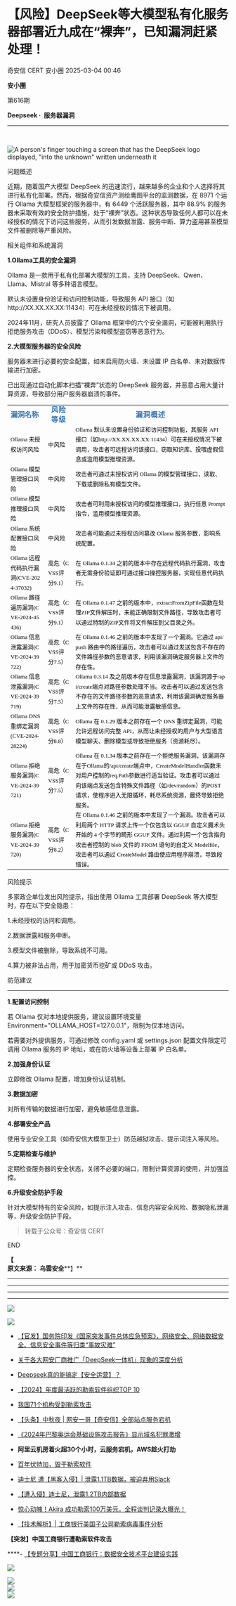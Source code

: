 #  【风险】DeepSeek等大模型私有化服务器部署近九成在“裸奔”，已知漏洞赶紧处理！   
奇安信 CERT  安小圈   2025-03-04 00:46  
  
**安小圈**  
  
  
第616期  
  
**Deepseek ·  服务器漏洞**  
  
****  
   
  
![A person's finger touching a screen that has the DeepSeek logo displayed, "into the unknown" written underneath it](https://mmbiz.qpic.cn/mmbiz_png/BWicoRISLtbPE6vQianVynVfmJiabllu9uDiaibcw0OP4zNVcUia0Z8ZdHic5iacFyY9YZdWUUxFKg2wON08kYN5iaDDYRw/640?wx_fmt=png "")  
  
  
问题概述  
  
  
近期，随着国产大模型 DeepSeek 的迅速流行，越来越多的企业和个人选择将其进行私有化部署。然而，根据奇安信资产测绘鹰图平台的监测数据，在 8971 个运行 Ollama 大模型框架的服务器中，有 6449 个活跃服务器，其中 88.9% 的服务器未采取有效的安全防护措施，处于“裸奔”状态。这种状态导致任何人都可以在未经授权的情况下访问这些服务，从而引发数据泄露、服务中断、算力盗用甚至模型文件被删除等严重风险。  
  
  
相关组件和系统漏洞  
  
  
**1.Ollama工具的安全漏洞**  
  
Ollama 是一款用于私有化部署大模型的工具，支持 DeepSeek、Qwen、Llama、Mistral 等多种语言模型。  
  
默认未设置身份验证和访问控制功能，导致服务 API 接口（如http://XX.XX.XX.XX:11434）可在未经授权的情况下被调用。  
  
2024年11月，研究人员披露了 Ollama 框架中的六个安全漏洞，可能被利用执行拒绝服务攻击（DDoS）、模型污染和模型盗窃等恶意行为。  
  
  
**2.大模型服务器的安全风险**  
  
服务器未进行必要的安全配置，如未启用防火墙、未设置 IP 白名单、未对数据传输进行加密。  
  
已出现通过自动化脚本扫描“裸奔”状态的 DeepSeek 服务器，并恶意占用大量计算资源，导致部分用户服务器崩溃的事件。  
  
<table><tbody style="-webkit-tap-highlight-color: transparent;outline: 0px;visibility: visible;"><tr style="-webkit-tap-highlight-color: transparent;outline: 0px;visibility: visible;"><td data-colwidth="86" width="86" valign="middle" align="center" style="padding: 0pt 5.4pt;border-width: 1pt;border-color: rgb(165, 200, 255);-webkit-tap-highlight-color: transparent;outline: 0px;word-break: break-all;hyphens: auto;visibility: visible;"><section style="-webkit-tap-highlight-color: transparent;outline: 0px;text-align: left;visibility: visible;line-height: normal;"><span style="letter-spacing: normal;font-size: 14px;"><strong mpa-font-style="m7sfymck1zm7" style="-webkit-tap-highlight-color: transparent;outline: 0px;font-size: 16px;visibility: visible;"><span style="letter-spacing: normal;-webkit-tap-highlight-color: transparent;outline: 0px;font-family: 等线;visibility: visible;"><strong style="-webkit-tap-highlight-color: transparent;outline: 0px;font-family: &#34;PingFang SC&#34;, system-ui, -apple-system, BlinkMacSystemFont, &#34;Helvetica Neue&#34;, &#34;Hiragino Sans GB&#34;, &#34;Microsoft YaHei UI&#34;, &#34;Microsoft YaHei&#34;, Arial, sans-serif;letter-spacing: 1px;visibility: visible;"><span style="letter-spacing: normal;-webkit-tap-highlight-color: transparent;outline: 0px;line-height: 22.5px;font-family: 宋体;color: rgb(46, 116, 181);visibility: visible;">漏洞名称</span></strong></span></strong><strong mpa-font-style="m7sfymck1pg0" style="-webkit-tap-highlight-color: transparent;outline: 0px;font-size: 16px;visibility: visible;"><span style="letter-spacing: normal;-webkit-tap-highlight-color: transparent;outline: 0px;font-family: 等线;visibility: visible;"><o:p style="-webkit-tap-highlight-color: transparent;outline: 0px;visibility: visible;"></o:p></span></strong></span></section></td><td data-colwidth="56" width="56" valign="middle" align="center" style="padding: 0pt 5.4pt;border-width: 1pt;border-color: rgb(165, 200, 255);-webkit-tap-highlight-color: transparent;outline: 0px;word-break: break-all;hyphens: auto;visibility: visible;"><section style="-webkit-tap-highlight-color: transparent;outline: 0px;visibility: visible;line-height: normal;"><span style="font-size: 14px;"><strong mpa-font-style="m7sfymck23ew" style="-webkit-tap-highlight-color: transparent;outline: 0px;text-align: left;font-size: 16px;visibility: visible;"><span style="-webkit-tap-highlight-color: transparent;outline: 0px;font-family: 等线;letter-spacing: 0.4pt;visibility: visible;"><strong style="-webkit-tap-highlight-color: transparent;outline: 0px;font-family: &#34;PingFang SC&#34;, system-ui, -apple-system, BlinkMacSystemFont, &#34;Helvetica Neue&#34;, &#34;Hiragino Sans GB&#34;, &#34;Microsoft YaHei UI&#34;, &#34;Microsoft YaHei&#34;, Arial, sans-serif;letter-spacing: 1px;visibility: visible;"><span style="-webkit-tap-highlight-color: transparent;outline: 0px;line-height: 22.5px;font-family: 宋体;color: rgb(46, 116, 181);visibility: visible;">风险等级</span></strong></span></strong></span><strong mpa-font-style="m7sfymckelb" style="-webkit-tap-highlight-color: transparent;outline: 0px;font-size: 16px;visibility: visible;"><span style="-webkit-tap-highlight-color: transparent;outline: 0px;font-family: 等线;letter-spacing: 0.4pt;visibility: visible;"><o:p style="-webkit-tap-highlight-color: transparent;outline: 0px;visibility: visible;"></o:p></span></strong></section></td><td data-colwidth="435" width="435" valign="middle" align="center" style="padding: 0pt 5.4pt;border-width: 1pt;border-color: rgb(165, 200, 255);-webkit-tap-highlight-color: transparent;outline: 0px;word-break: break-all;hyphens: auto;visibility: visible;"><section style="-webkit-tap-highlight-color: transparent;outline: 0px;visibility: visible;line-height: normal;"><span style="font-size: 14px;"><strong mpa-font-style="m7sfymck108m" style="-webkit-tap-highlight-color: transparent;outline: 0px;text-align: left;font-size: 16px;visibility: visible;"><span style="-webkit-tap-highlight-color: transparent;outline: 0px;font-family: 等线;letter-spacing: 0.4pt;visibility: visible;"><strong style="-webkit-tap-highlight-color: transparent;outline: 0px;font-family: &#34;PingFang SC&#34;, system-ui, -apple-system, BlinkMacSystemFont, &#34;Helvetica Neue&#34;, &#34;Hiragino Sans GB&#34;, &#34;Microsoft YaHei UI&#34;, &#34;Microsoft YaHei&#34;, Arial, sans-serif;letter-spacing: 1px;visibility: visible;"><span style="-webkit-tap-highlight-color: transparent;outline: 0px;line-height: 22.5px;font-family: 宋体;color: rgb(46, 116, 181);visibility: visible;">漏洞概述</span></strong></span></strong></span><strong mpa-font-style="m7sfymck192b" style="-webkit-tap-highlight-color: transparent;outline: 0px;font-size: 16px;visibility: visible;"><span style="-webkit-tap-highlight-color: transparent;outline: 0px;font-family: 等线;letter-spacing: 0.4pt;visibility: visible;"><o:p style="-webkit-tap-highlight-color: transparent;outline: 0px;visibility: visible;"></o:p></span></strong></section></td></tr><tr style="-webkit-tap-highlight-color: transparent;outline: 0px;visibility: visible;"><td data-colwidth="86" width="86" valign="center" style="padding: 0pt 5.4pt;border-top: none rgb(165, 200, 255);border-right-width: 1pt;border-right-color: rgb(165, 200, 255);border-bottom-width: 1pt;border-bottom-color: rgb(165, 200, 255);border-left-width: 1pt;border-left-color: rgb(165, 200, 255);-webkit-tap-highlight-color: transparent;outline: 0px;word-break: break-all;hyphens: auto;visibility: visible;"><p style="-webkit-tap-highlight-color: transparent;outline: 0px;visibility: visible;line-height: normal;margin-bottom: 0px;margin-top: 0px;"><span style="font-size: 13px;letter-spacing: normal;"><span mpa-font-style="m7sfymck1g0e" style="font-size: 13px;color: rgb(0, 0, 0);line-height: 22.5px;font-family: 宋体;-webkit-tap-highlight-color: transparent;outline: 0px;visibility: visible;">Ollama 未授权访问风险</span><span mpa-font-style="m7sfymckk6x" style="font-size: 13px;-webkit-tap-highlight-color: transparent;outline: 0px;font-family: 等线;visibility: visible;"><o:p style="-webkit-tap-highlight-color: transparent;outline: 0px;visibility: visible;"></o:p></span></span></p></td><td data-colwidth="56" width="56" valign="center" style="padding: 0pt 5.4pt;border-top: none rgb(165, 200, 255);border-right-width: 1pt;border-right-color: rgb(165, 200, 255);border-bottom-width: 1pt;border-bottom-color: rgb(165, 200, 255);border-left-width: 1pt;border-left-color: rgb(165, 200, 255);-webkit-tap-highlight-color: transparent;outline: 0px;word-break: break-all;hyphens: auto;visibility: visible;"><section style="-webkit-tap-highlight-color: transparent;outline: 0px;visibility: visible;line-height: normal;"><span style="letter-spacing: normal;font-size: 13px;"><span mpa-font-style="m7sfymcksmq" style="-webkit-tap-highlight-color: transparent;outline: 0px;color: rgb(0, 0, 0);line-height: 22.5px;font-family: 宋体;visibility: visible;">中风险</span><span mpa-font-style="m7sfymck23c6" style="-webkit-tap-highlight-color: transparent;outline: 0px;font-family: 等线;visibility: visible;"><o:p style="-webkit-tap-highlight-color: transparent;outline: 0px;visibility: visible;"></o:p></span></span></section></td><td data-colwidth="435" width="435" valign="center" style="padding: 0pt 5.4pt;border-top: none rgb(165, 200, 255);border-right-width: 1pt;border-right-color: rgb(165, 200, 255);border-bottom-width: 1pt;border-bottom-color: rgb(165, 200, 255);border-left-width: 1pt;border-left-color: rgb(165, 200, 255);-webkit-tap-highlight-color: transparent;outline: 0px;word-break: break-all;hyphens: auto;visibility: visible;"><section style="-webkit-tap-highlight-color: transparent;outline: 0px;visibility: visible;line-height: normal;"><span style="letter-spacing: normal;font-size: 13px;"><span mpa-font-style="m7sfymck1x4d" style="font-size: 13px;-webkit-tap-highlight-color: transparent;outline: 0px;color: rgb(0, 0, 0);letter-spacing: normal;line-height: 22.5px;font-family: 宋体;visibility: visible;">Ollama 默认未设置身份验证和访问控制功能，其服务 API 接口（如http://XX.XX.XX.XX:11434）可在未授权情况下被调用，攻击者可远程访问该接口，窃取知识库、投喂虚假信息或滥用模型推理资源。</span><span mpa-font-style="m7sfymck3j3" style="font-size: 13px;-webkit-tap-highlight-color: transparent;outline: 0px;font-family: 等线;letter-spacing: 0.2pt;visibility: visible;"><o:p style="-webkit-tap-highlight-color: transparent;outline: 0px;visibility: visible;"></o:p></span></span></section></td></tr><tr style="-webkit-tap-highlight-color: transparent;outline: 0px;"><td data-colwidth="86" width="86" valign="center" style="padding: 0pt 5.4pt;border-top: none rgb(165, 200, 255);border-right-width: 1pt;border-right-color: rgb(165, 200, 255);border-bottom-width: 1pt;border-bottom-color: rgb(165, 200, 255);border-left-width: 1pt;border-left-color: rgb(165, 200, 255);-webkit-tap-highlight-color: transparent;outline: 0px;word-break: break-all;hyphens: auto;"><section style="-webkit-tap-highlight-color: transparent;outline: 0px;line-height: normal;"><span style="letter-spacing: normal;font-size: 13px;"><span mpa-font-style="m7sfymck1pgi" style="letter-spacing: normal;color: rgb(0, 0, 0);line-height: 22.5px;font-family: 宋体;visibility: visible;-webkit-tap-highlight-color: transparent;outline: 0px;">Ollama 模型管理接口风险</span><span mpa-font-style="m7sfymck1ad2" style="letter-spacing: normal;-webkit-tap-highlight-color: transparent;outline: 0px;font-family: 等线;"><o:p style="-webkit-tap-highlight-color: transparent;outline: 0px;"></o:p></span></span></section></td><td data-colwidth="56" width="56" valign="center" style="padding: 0pt 5.4pt;border-top: none rgb(165, 200, 255);border-right-width: 1pt;border-right-color: rgb(165, 200, 255);border-bottom-width: 1pt;border-bottom-color: rgb(165, 200, 255);border-left-width: 1pt;border-left-color: rgb(165, 200, 255);-webkit-tap-highlight-color: transparent;outline: 0px;word-break: break-all;hyphens: auto;"><section style="-webkit-tap-highlight-color: transparent;outline: 0px;line-height: normal;"><span style="letter-spacing: normal;font-size: 13px;"><span mpa-font-style="m7sfymck1nyc" style="letter-spacing: normal;-webkit-tap-highlight-color: transparent;outline: 0px;color: rgb(0, 0, 0);line-height: 22.5px;font-family: 宋体;visibility: visible;">中风险</span><span mpa-font-style="m7sfymck1bqv" style="letter-spacing: normal;-webkit-tap-highlight-color: transparent;outline: 0px;font-family: 等线;"><o:p style="-webkit-tap-highlight-color: transparent;outline: 0px;"></o:p></span></span></section></td><td data-colwidth="435" width="435" valign="center" style="padding: 0pt 5.4pt;border-top: none rgb(165, 200, 255);border-right-width: 1pt;border-right-color: rgb(165, 200, 255);border-bottom-width: 1pt;border-bottom-color: rgb(165, 200, 255);border-left-width: 1pt;border-left-color: rgb(165, 200, 255);-webkit-tap-highlight-color: transparent;outline: 0px;word-break: break-all;hyphens: auto;"><section style="-webkit-tap-highlight-color: transparent;outline: 0px;line-height: normal;"><span style="letter-spacing: normal;font-size: 13px;"><span mpa-font-style="m7sfymcl19m4" style="font-size: 13px;-webkit-tap-highlight-color: transparent;outline: 0px;color: rgb(0, 0, 0);letter-spacing: normal;line-height: 22.5px;font-family: 宋体;visibility: visible;">攻击者可通过未授权访问 Ollama 的模型管理接口，读取、下载或删除私有模型文件。</span><span mpa-font-style="m7sfymcl1l98" style="font-size: 13px;-webkit-tap-highlight-color: transparent;outline: 0px;font-family: 等线;letter-spacing: 0.2pt;"><o:p style="-webkit-tap-highlight-color: transparent;outline: 0px;"></o:p></span></span></section></td></tr><tr style="-webkit-tap-highlight-color: transparent;outline: 0px;"><td data-colwidth="86" width="86" valign="center" style="padding: 0pt 5.4pt;border-top: none rgb(165, 200, 255);border-right-width: 1pt;border-right-color: rgb(165, 200, 255);border-bottom-width: 1pt;border-bottom-color: rgb(165, 200, 255);border-left-width: 1pt;border-left-color: rgb(165, 200, 255);-webkit-tap-highlight-color: transparent;outline: 0px;word-break: break-all;hyphens: auto;"><section style="-webkit-tap-highlight-color: transparent;outline: 0px;line-height: normal;"><span style="letter-spacing: normal;font-size: 13px;"><span mpa-font-style="m7sfymclozc" style="letter-spacing: normal;color: rgb(0, 0, 0);line-height: 22.5px;font-family: 宋体;visibility: visible;-webkit-tap-highlight-color: transparent;outline: 0px;">Ollama 模型推理接口风险</span><span mpa-font-style="m7sfymcl1dno" style="letter-spacing: normal;-webkit-tap-highlight-color: transparent;outline: 0px;font-family: 等线;"><o:p style="-webkit-tap-highlight-color: transparent;outline: 0px;"></o:p></span></span></section></td><td data-colwidth="56" width="56" valign="center" style="padding: 0pt 5.4pt;border-top: none rgb(165, 200, 255);border-right-width: 1pt;border-right-color: rgb(165, 200, 255);border-bottom-width: 1pt;border-bottom-color: rgb(165, 200, 255);border-left-width: 1pt;border-left-color: rgb(165, 200, 255);-webkit-tap-highlight-color: transparent;outline: 0px;word-break: break-all;hyphens: auto;"><section style="-webkit-tap-highlight-color: transparent;outline: 0px;line-height: normal;"><span style="letter-spacing: normal;font-size: 13px;"><span mpa-font-style="m7sfymcl1pmo" style="letter-spacing: normal;-webkit-tap-highlight-color: transparent;outline: 0px;color: rgb(0, 0, 0);line-height: 22.5px;font-family: 宋体;visibility: visible;">中风险</span><span mpa-font-style="m7sfymclcbz" style="letter-spacing: normal;-webkit-tap-highlight-color: transparent;outline: 0px;font-family: 等线;"><o:p style="-webkit-tap-highlight-color: transparent;outline: 0px;"></o:p></span></span></section></td><td data-colwidth="435" width="435" valign="center" style="padding: 0pt 5.4pt;border-top: none rgb(165, 200, 255);border-right-width: 1pt;border-right-color: rgb(165, 200, 255);border-bottom-width: 1pt;border-bottom-color: rgb(165, 200, 255);border-left-width: 1pt;border-left-color: rgb(165, 200, 255);-webkit-tap-highlight-color: transparent;outline: 0px;word-break: break-all;hyphens: auto;"><section style="-webkit-tap-highlight-color: transparent;outline: 0px;line-height: normal;"><span style="letter-spacing: normal;font-size: 13px;"><span mpa-font-style="m7sfymcl24f5" style="font-size: 13px;-webkit-tap-highlight-color: transparent;outline: 0px;color: rgb(0, 0, 0);letter-spacing: normal;line-height: 22.5px;font-family: 宋体;visibility: visible;">攻击者可利用未授权访问的模型推理接口，执行任意 Prompt 指令，滥用模型推理资源。</span><span mpa-font-style="m7sfymclbhp" style="font-size: 13px;-webkit-tap-highlight-color: transparent;outline: 0px;font-family: 等线;letter-spacing: 0.2pt;"><o:p style="-webkit-tap-highlight-color: transparent;outline: 0px;"></o:p></span></span></section></td></tr><tr style="-webkit-tap-highlight-color: transparent;outline: 0px;"><td data-colwidth="86" width="86" valign="center" style="padding: 0pt 5.4pt;border-top: none rgb(165, 200, 255);border-right-width: 1pt;border-right-color: rgb(165, 200, 255);border-bottom-width: 1pt;border-bottom-color: rgb(165, 200, 255);border-left-width: 1pt;border-left-color: rgb(165, 200, 255);-webkit-tap-highlight-color: transparent;outline: 0px;word-break: break-all;hyphens: auto;"><section style="-webkit-tap-highlight-color: transparent;outline: 0px;line-height: normal;"><span style="letter-spacing: normal;font-size: 13px;"><span mpa-font-style="m7sfymcl7mz" style="letter-spacing: normal;color: rgb(0, 0, 0);line-height: 22.5px;font-family: 宋体;visibility: visible;-webkit-tap-highlight-color: transparent;outline: 0px;">Ollama 系统配置接口风险</span><span mpa-font-style="m7sfymclg1w" style="letter-spacing: normal;-webkit-tap-highlight-color: transparent;outline: 0px;font-family: 等线;"><o:p style="-webkit-tap-highlight-color: transparent;outline: 0px;"></o:p></span></span></section></td><td data-colwidth="56" width="56" valign="center" style="padding: 0pt 5.4pt;border-top: none rgb(165, 200, 255);border-right-width: 1pt;border-right-color: rgb(165, 200, 255);border-bottom-width: 1pt;border-bottom-color: rgb(165, 200, 255);border-left-width: 1pt;border-left-color: rgb(165, 200, 255);-webkit-tap-highlight-color: transparent;outline: 0px;word-break: break-all;hyphens: auto;"><section style="-webkit-tap-highlight-color: transparent;outline: 0px;line-height: normal;"><span style="letter-spacing: normal;font-size: 13px;"><span mpa-font-style="m7sfymcl1ml2" style="letter-spacing: normal;-webkit-tap-highlight-color: transparent;outline: 0px;color: rgb(0, 0, 0);line-height: 22.5px;font-family: 宋体;visibility: visible;">中风险</span><span mpa-font-style="m7sfymclw1b" style="letter-spacing: normal;-webkit-tap-highlight-color: transparent;outline: 0px;font-family: 等线;"><o:p style="-webkit-tap-highlight-color: transparent;outline: 0px;"></o:p></span></span></section></td><td data-colwidth="435" width="435" valign="center" style="padding: 0pt 5.4pt;border-top: none rgb(165, 200, 255);border-right-width: 1pt;border-right-color: rgb(165, 200, 255);border-bottom-width: 1pt;border-bottom-color: rgb(165, 200, 255);border-left-width: 1pt;border-left-color: rgb(165, 200, 255);-webkit-tap-highlight-color: transparent;outline: 0px;word-break: break-all;hyphens: auto;"><section style="-webkit-tap-highlight-color: transparent;outline: 0px;line-height: normal;"><span style="letter-spacing: normal;font-size: 13px;"><span mpa-font-style="m7sfymcllmx" style="font-size: 13px;-webkit-tap-highlight-color: transparent;outline: 0px;color: rgb(0, 0, 0);letter-spacing: normal;line-height: 22.5px;font-family: 宋体;visibility: visible;">攻击者可能通过未授权访问篡改 Ollama 服务参数，影响系统配置。</span><span mpa-font-style="m7sfymclq78" style="font-size: 13px;-webkit-tap-highlight-color: transparent;outline: 0px;font-family: 等线;letter-spacing: 0.2pt;"><o:p style="-webkit-tap-highlight-color: transparent;outline: 0px;"></o:p></span></span></section></td></tr><tr style="-webkit-tap-highlight-color: transparent;outline: 0px;"><td data-colwidth="86" width="86" valign="center" style="padding: 0pt 5.4pt;border-top: none rgb(165, 200, 255);border-right-width: 1pt;border-right-color: rgb(165, 200, 255);border-bottom-width: 1pt;border-bottom-color: rgb(165, 200, 255);border-left-width: 1pt;border-left-color: rgb(165, 200, 255);-webkit-tap-highlight-color: transparent;outline: 0px;word-break: break-all;hyphens: auto;"><section style="-webkit-tap-highlight-color: transparent;outline: 0px;line-height: normal;"><span style="letter-spacing: normal;font-size: 13px;"><span mpa-font-style="m7sfymcl21q2" style="letter-spacing: normal;-webkit-tap-highlight-color: transparent;outline: 0px;color: rgb(0, 0, 0);line-height: 22.5px;font-family: 宋体;visibility: visible;">Ollama 远程代码执行漏洞(CVE-2024-37032)</span><span mpa-font-style="m7sfymcl1qz4" style="letter-spacing: normal;-webkit-tap-highlight-color: transparent;outline: 0px;font-family: 等线;"><o:p style="-webkit-tap-highlight-color: transparent;outline: 0px;"></o:p></span></span></section></td><td data-colwidth="56" width="56" valign="center" style="padding: 0pt 5.4pt;border-top: none rgb(165, 200, 255);border-right-width: 1pt;border-right-color: rgb(165, 200, 255);border-bottom-width: 1pt;border-bottom-color: rgb(165, 200, 255);border-left-width: 1pt;border-left-color: rgb(165, 200, 255);-webkit-tap-highlight-color: transparent;outline: 0px;word-break: break-all;hyphens: auto;"><section style="-webkit-tap-highlight-color: transparent;outline: 0px;line-height: normal;"><span style="letter-spacing: normal;font-size: 13px;"><span mpa-font-style="m7sfymcl12i0" style="letter-spacing: normal;-webkit-tap-highlight-color: transparent;outline: 0px;color: rgb(0, 0, 0);line-height: 22.5px;font-family: 宋体;visibility: visible;">高危（CVSS评分9.1）</span><span mpa-font-style="m7sfymcl10xs" style="letter-spacing: normal;-webkit-tap-highlight-color: transparent;outline: 0px;font-family: 等线;"><o:p style="-webkit-tap-highlight-color: transparent;outline: 0px;"></o:p></span></span></section></td><td data-colwidth="435" width="435" valign="center" style="padding: 0pt 5.4pt;border-top: none rgb(165, 200, 255);border-right-width: 1pt;border-right-color: rgb(165, 200, 255);border-bottom-width: 1pt;border-bottom-color: rgb(165, 200, 255);border-left-width: 1pt;border-left-color: rgb(165, 200, 255);-webkit-tap-highlight-color: transparent;outline: 0px;word-break: break-all;hyphens: auto;"><section style="-webkit-tap-highlight-color: transparent;outline: 0px;line-height: normal;"><span style="letter-spacing: normal;font-size: 13px;"><span mpa-font-style="m7sfymcl1u6p" style="font-size: 13px;-webkit-tap-highlight-color: transparent;outline: 0px;color: rgb(0, 0, 0);letter-spacing: normal;line-height: 22.5px;font-family: 宋体;visibility: visible;">在 Ollama 0.1.34 之前的版本中存在远程代码执行漏洞，攻击者无需身份验证即可通过接口操控服务器，实现任意代码执行。</span><span mpa-font-style="m7sfymclw5x" style="font-size: 13px;-webkit-tap-highlight-color: transparent;outline: 0px;font-family: 等线;letter-spacing: 0.2pt;"><o:p style="-webkit-tap-highlight-color: transparent;outline: 0px;"></o:p></span></span></section></td></tr><tr style="-webkit-tap-highlight-color: transparent;outline: 0px;"><td data-colwidth="86" width="86" valign="center" style="padding: 0pt 5.4pt;border-top: none rgb(165, 200, 255);border-right-width: 1pt;border-right-color: rgb(165, 200, 255);border-bottom-width: 1pt;border-bottom-color: rgb(165, 200, 255);border-left-width: 1pt;border-left-color: rgb(165, 200, 255);-webkit-tap-highlight-color: transparent;outline: 0px;word-break: break-all;hyphens: auto;"><section style="-webkit-tap-highlight-color: transparent;outline: 0px;line-height: normal;"><span style="letter-spacing: normal;font-size: 13px;"><span mpa-font-style="m7sfymcl1nho" style="letter-spacing: normal;-webkit-tap-highlight-color: transparent;outline: 0px;color: rgb(0, 0, 0);line-height: 22.5px;font-family: 宋体;visibility: visible;">Ollama 路径遍历漏洞(CVE-2024-45436)</span><span mpa-font-style="m7sfymcl1rqb" style="letter-spacing: normal;-webkit-tap-highlight-color: transparent;outline: 0px;font-family: inherit;"><o:p style="-webkit-tap-highlight-color: transparent;outline: 0px;"></o:p></span></span></section></td><td data-colwidth="56" width="56" valign="center" style="padding: 0pt 5.4pt;border-top: none rgb(165, 200, 255);border-right-width: 1pt;border-right-color: rgb(165, 200, 255);border-bottom-width: 1pt;border-bottom-color: rgb(165, 200, 255);border-left-width: 1pt;border-left-color: rgb(165, 200, 255);-webkit-tap-highlight-color: transparent;outline: 0px;word-break: break-all;hyphens: auto;"><section style="-webkit-tap-highlight-color: transparent;outline: 0px;line-height: normal;"><span style="letter-spacing: normal;font-size: 13px;"><span mpa-font-style="m7sfymcl1cf2" style="letter-spacing: normal;-webkit-tap-highlight-color: transparent;outline: 0px;color: rgb(0, 0, 0);line-height: 22.5px;font-family: 宋体;visibility: visible;">高危（CVSS评分9.1）</span><span mpa-font-style="m7sfymcl17c8" style="letter-spacing: normal;-webkit-tap-highlight-color: transparent;outline: 0px;font-family: inherit;"><o:p style="-webkit-tap-highlight-color: transparent;outline: 0px;"></o:p></span></span></section></td><td data-colwidth="435" width="435" valign="center" style="padding: 0pt 5.4pt;border-top: none rgb(165, 200, 255);border-right-width: 1pt;border-right-color: rgb(165, 200, 255);border-bottom-width: 1pt;border-bottom-color: rgb(165, 200, 255);border-left-width: 1pt;border-left-color: rgb(165, 200, 255);-webkit-tap-highlight-color: transparent;outline: 0px;word-break: break-all;hyphens: auto;"><section style="-webkit-tap-highlight-color: transparent;outline: 0px;line-height: normal;"><span style="letter-spacing: normal;font-size: 13px;"><span mpa-font-style="m7sfymcmsml" style="font-size: 13px;-webkit-tap-highlight-color: transparent;outline: 0px;color: rgb(0, 0, 0);letter-spacing: normal;line-height: 22.5px;font-family: 宋体;visibility: visible;">在 Ollama 0.1.47 之前的版本中，extractFromZipFile函数在处理ZIP文件解压时，未能正确限制文件路径，导致攻击者可以通过特制的ZIP文件将文件解压到父目录之外。</span><span mpa-font-style="m7sfymcm7bw" style="font-size: 13px;-webkit-tap-highlight-color: transparent;outline: 0px;font-family: inherit;letter-spacing: 0.2pt;"><o:p style="-webkit-tap-highlight-color: transparent;outline: 0px;"></o:p></span></span></section></td></tr><tr style="-webkit-tap-highlight-color: transparent;outline: 0px;"><td data-colwidth="86" width="86" valign="center" style="padding: 0pt 5.4pt;border-top: none rgb(165, 200, 255);border-right-width: 1pt;border-right-color: rgb(165, 200, 255);border-bottom-width: 1pt;border-bottom-color: rgb(165, 200, 255);border-left-width: 1pt;border-left-color: rgb(165, 200, 255);-webkit-tap-highlight-color: transparent;outline: 0px;word-break: break-all;hyphens: auto;"><section style="-webkit-tap-highlight-color: transparent;outline: 0px;line-height: normal;"><span style="letter-spacing: normal;font-size: 13px;"><span mpa-font-style="m7sfymcmfi7" style="letter-spacing: normal;-webkit-tap-highlight-color: transparent;outline: 0px;color: rgb(0, 0, 0);line-height: 22.5px;font-family: 宋体;visibility: visible;">Ollama 信息泄露漏洞(CVE-2024-39722)</span><span mpa-font-style="m7sfymcmllh" style="letter-spacing: normal;-webkit-tap-highlight-color: transparent;outline: 0px;font-family: inherit;"><o:p style="-webkit-tap-highlight-color: transparent;outline: 0px;"></o:p></span></span></section></td><td data-colwidth="56" width="56" valign="center" style="padding: 0pt 5.4pt;border-top: none rgb(165, 200, 255);border-right-width: 1pt;border-right-color: rgb(165, 200, 255);border-bottom-width: 1pt;border-bottom-color: rgb(165, 200, 255);border-left-width: 1pt;border-left-color: rgb(165, 200, 255);-webkit-tap-highlight-color: transparent;outline: 0px;word-break: break-all;hyphens: auto;"><section style="-webkit-tap-highlight-color: transparent;outline: 0px;line-height: normal;"><span style="letter-spacing: normal;font-size: 13px;"><span mpa-font-style="m7sfymcm1at2" style="letter-spacing: normal;-webkit-tap-highlight-color: transparent;outline: 0px;color: rgb(0, 0, 0);line-height: 22.5px;font-family: 宋体;visibility: visible;">高危（CVSS评分7.5）</span><span mpa-font-style="m7sfymcmcmi" style="letter-spacing: normal;-webkit-tap-highlight-color: transparent;outline: 0px;font-family: inherit;"><o:p style="-webkit-tap-highlight-color: transparent;outline: 0px;"></o:p></span></span></section></td><td data-colwidth="435" width="435" valign="center" style="padding: 0pt 5.4pt;border-top: none rgb(165, 200, 255);border-right-width: 1pt;border-right-color: rgb(165, 200, 255);border-bottom-width: 1pt;border-bottom-color: rgb(165, 200, 255);border-left-width: 1pt;border-left-color: rgb(165, 200, 255);-webkit-tap-highlight-color: transparent;outline: 0px;word-break: break-all;hyphens: auto;"><section style="-webkit-tap-highlight-color: transparent;outline: 0px;line-height: normal;"><span style="letter-spacing: normal;font-size: 13px;"><span mpa-font-style="m7sfymcm199r" style="font-size: 13px;-webkit-tap-highlight-color: transparent;outline: 0px;color: rgb(0, 0, 0);letter-spacing: normal;line-height: 22.5px;font-family: 宋体;visibility: visible;">在 Ollama 0.1.46 之前的版本中发现了一个漏洞。它通过 api/push 路由中的路径遍历，攻击者可以通过发送包含不存在的文件路径参数的恶意请求，利用该漏洞确定服务器上文件的存在性。</span><span mpa-font-style="m7sfymcm1qt" style="font-size: 13px;-webkit-tap-highlight-color: transparent;outline: 0px;font-family: inherit;letter-spacing: 0.2pt;"><o:p style="-webkit-tap-highlight-color: transparent;outline: 0px;"></o:p></span></span></section></td></tr><tr style="-webkit-tap-highlight-color: transparent;outline: 0px;"><td data-colwidth="86" width="86" valign="center" style="padding: 0pt 5.4pt;border-top: none rgb(165, 200, 255);border-right-width: 1pt;border-right-color: rgb(165, 200, 255);border-bottom-width: 1pt;border-bottom-color: rgb(165, 200, 255);border-left-width: 1pt;border-left-color: rgb(165, 200, 255);-webkit-tap-highlight-color: transparent;outline: 0px;word-break: break-all;hyphens: auto;"><section style="-webkit-tap-highlight-color: transparent;outline: 0px;line-height: normal;"><span style="letter-spacing: normal;font-size: 13px;"><span mpa-font-style="m7sfymcm20z" style="letter-spacing: normal;-webkit-tap-highlight-color: transparent;outline: 0px;color: rgb(0, 0, 0);line-height: 22.5px;font-family: 宋体;visibility: visible;">Ollama 信息泄露漏洞(CVE-2024-39719)</span><span mpa-font-style="m7sfymcm7xi" style="letter-spacing: normal;-webkit-tap-highlight-color: transparent;outline: 0px;font-family: inherit;"><o:p style="-webkit-tap-highlight-color: transparent;outline: 0px;"></o:p></span></span></section></td><td data-colwidth="56" width="56" valign="center" style="padding: 0pt 5.4pt;border-top: none rgb(165, 200, 255);border-right-width: 1pt;border-right-color: rgb(165, 200, 255);border-bottom-width: 1pt;border-bottom-color: rgb(165, 200, 255);border-left-width: 1pt;border-left-color: rgb(165, 200, 255);-webkit-tap-highlight-color: transparent;outline: 0px;word-break: break-all;hyphens: auto;"><section style="-webkit-tap-highlight-color: transparent;outline: 0px;line-height: normal;"><span style="letter-spacing: normal;font-size: 13px;"><span mpa-font-style="m7sfymcm1b52" style="letter-spacing: normal;-webkit-tap-highlight-color: transparent;outline: 0px;color: rgb(0, 0, 0);line-height: 22.5px;font-family: 宋体;visibility: visible;">高危（CVSS评分7.5）</span><span mpa-font-style="m7sfymcm20i2" style="letter-spacing: normal;-webkit-tap-highlight-color: transparent;outline: 0px;font-family: inherit;"><o:p style="-webkit-tap-highlight-color: transparent;outline: 0px;"></o:p></span></span></section></td><td data-colwidth="435" width="435" valign="center" style="padding: 0pt 5.4pt;border-top: none rgb(165, 200, 255);border-right-width: 1pt;border-right-color: rgb(165, 200, 255);border-bottom-width: 1pt;border-bottom-color: rgb(165, 200, 255);border-left-width: 1pt;border-left-color: rgb(165, 200, 255);-webkit-tap-highlight-color: transparent;outline: 0px;word-break: break-all;hyphens: auto;"><section style="-webkit-tap-highlight-color: transparent;outline: 0px;line-height: normal;"><span style="letter-spacing: normal;font-size: 13px;"><span mpa-font-style="m7sfymcm1o2r" style="font-size: 13px;-webkit-tap-highlight-color: transparent;outline: 0px;color: rgb(0, 0, 0);letter-spacing: normal;line-height: 22.5px;font-family: 宋体;visibility: visible;">Ollama 0.3.14 及之前版本存在信息泄露漏洞，该漏洞源于/api/create端点对路径参数处理不当。攻击者可以通过发送包含不存在的文件路径参数的恶意请求，利用该漏洞确定服务器上文件的存在性，从而可能泄露敏感信息。</span><span mpa-font-style="m7sfymcm1oqs" style="font-size: 13px;-webkit-tap-highlight-color: transparent;outline: 0px;font-family: inherit;letter-spacing: 0.2pt;"><o:p style="-webkit-tap-highlight-color: transparent;outline: 0px;"></o:p></span></span></section></td></tr><tr style="-webkit-tap-highlight-color: transparent;outline: 0px;"><td data-colwidth="86" width="86" valign="center" style="padding: 0pt 5.4pt;border-top: none rgb(165, 200, 255);border-right-width: 1pt;border-right-color: rgb(165, 200, 255);border-bottom-width: 1pt;border-bottom-color: rgb(165, 200, 255);border-left-width: 1pt;border-left-color: rgb(165, 200, 255);-webkit-tap-highlight-color: transparent;outline: 0px;word-break: break-all;hyphens: auto;"><section style="-webkit-tap-highlight-color: transparent;outline: 0px;line-height: normal;"><span style="letter-spacing: normal;font-size: 13px;"><span mpa-font-style="m7sfymcm1a0q" style="letter-spacing: normal;-webkit-tap-highlight-color: transparent;outline: 0px;color: rgb(0, 0, 0);line-height: 22.5px;font-family: 宋体;visibility: visible;">Ollama DNS 重绑定漏洞(CVE-2024-28224)</span><span mpa-font-style="m7sfymcmk0b" style="letter-spacing: normal;-webkit-tap-highlight-color: transparent;outline: 0px;font-family: inherit;"><o:p style="-webkit-tap-highlight-color: transparent;outline: 0px;"></o:p></span></span></section></td><td data-colwidth="56" width="56" valign="center" style="padding: 0pt 5.4pt;border-top: none rgb(165, 200, 255);border-right-width: 1pt;border-right-color: rgb(165, 200, 255);border-bottom-width: 1pt;border-bottom-color: rgb(165, 200, 255);border-left-width: 1pt;border-left-color: rgb(165, 200, 255);-webkit-tap-highlight-color: transparent;outline: 0px;word-break: break-all;hyphens: auto;"><section style="-webkit-tap-highlight-color: transparent;outline: 0px;line-height: normal;"><span style="letter-spacing: normal;font-size: 13px;"><span mpa-font-style="m7sfymcm21l" style="letter-spacing: normal;-webkit-tap-highlight-color: transparent;outline: 0px;color: rgb(0, 0, 0);line-height: 22.5px;font-family: 宋体;visibility: visible;">高危（CVSS评分8.8）</span><span mpa-font-style="m7sfymcmiyq" style="letter-spacing: normal;-webkit-tap-highlight-color: transparent;outline: 0px;font-family: inherit;"><o:p style="-webkit-tap-highlight-color: transparent;outline: 0px;"></o:p></span></span></section></td><td data-colwidth="435" width="435" valign="center" style="padding: 0pt 5.4pt;border-top: none rgb(165, 200, 255);border-right-width: 1pt;border-right-color: rgb(165, 200, 255);border-bottom-width: 1pt;border-bottom-color: rgb(165, 200, 255);border-left-width: 1pt;border-left-color: rgb(165, 200, 255);-webkit-tap-highlight-color: transparent;outline: 0px;word-break: break-all;hyphens: auto;"><section style="-webkit-tap-highlight-color: transparent;outline: 0px;line-height: normal;"><span style="letter-spacing: normal;font-size: 13px;"><span mpa-font-style="m7sfymcmihs" style="font-size: 13px;-webkit-tap-highlight-color: transparent;outline: 0px;color: rgb(0, 0, 0);letter-spacing: normal;line-height: 22.5px;font-family: 宋体;visibility: visible;">Ollama 在 0.1.29 版本之前存在一个 DNS 重绑定漏洞，可能允许远程访问完整 API，从而让未经授权的用户与大型语言模型聊天、删除模型或导致拒绝服务（资源耗尽）。</span><span mpa-font-style="m7sfymcm8s2" style="font-size: 13px;-webkit-tap-highlight-color: transparent;outline: 0px;font-family: inherit;letter-spacing: 0.2pt;"><o:p style="-webkit-tap-highlight-color: transparent;outline: 0px;"></o:p></span></span></section></td></tr><tr style="-webkit-tap-highlight-color: transparent;outline: 0px;"><td data-colwidth="86" width="86" valign="center" style="padding: 0pt 5.4pt;border-top: none rgb(165, 200, 255);border-right-width: 1pt;border-right-color: rgb(165, 200, 255);border-bottom-width: 1pt;border-bottom-color: rgb(165, 200, 255);border-left-width: 1pt;border-left-color: rgb(165, 200, 255);-webkit-tap-highlight-color: transparent;outline: 0px;word-break: break-all;hyphens: auto;"><section style="-webkit-tap-highlight-color: transparent;outline: 0px;line-height: normal;"><span style="letter-spacing: normal;font-size: 13px;"><span mpa-font-style="m7sfymcm9nq" style="letter-spacing: normal;-webkit-tap-highlight-color: transparent;outline: 0px;color: rgb(0, 0, 0);line-height: 22.5px;font-family: 宋体;visibility: visible;">Ollama 拒绝服务漏洞(CVE-2024-39721)</span><span mpa-font-style="m7sfymcm1syz" style="letter-spacing: normal;-webkit-tap-highlight-color: transparent;outline: 0px;font-family: inherit;"><o:p style="-webkit-tap-highlight-color: transparent;outline: 0px;"></o:p></span></span></section></td><td data-colwidth="56" width="56" valign="center" style="padding: 0pt 5.4pt;border-top: none rgb(165, 200, 255);border-right-width: 1pt;border-right-color: rgb(165, 200, 255);border-bottom-width: 1pt;border-bottom-color: rgb(165, 200, 255);border-left-width: 1pt;border-left-color: rgb(165, 200, 255);-webkit-tap-highlight-color: transparent;outline: 0px;word-break: break-all;hyphens: auto;"><section style="-webkit-tap-highlight-color: transparent;outline: 0px;line-height: normal;"><span style="letter-spacing: normal;font-size: 13px;"><span mpa-font-style="m7sfymcm1mob" style="letter-spacing: normal;-webkit-tap-highlight-color: transparent;outline: 0px;color: rgb(0, 0, 0);line-height: 22.5px;font-family: 宋体;visibility: visible;">高危（CVSS评分7.5）</span><span mpa-font-style="m7sfymcm80l" style="letter-spacing: normal;-webkit-tap-highlight-color: transparent;outline: 0px;font-family: inherit;"><o:p style="-webkit-tap-highlight-color: transparent;outline: 0px;"></o:p></span></span></section></td><td data-colwidth="435" width="435" valign="center" style="padding: 0pt 5.4pt;border-top: none rgb(165, 200, 255);border-right-width: 1pt;border-right-color: rgb(165, 200, 255);border-bottom-width: 1pt;border-bottom-color: rgb(165, 200, 255);border-left-width: 1pt;border-left-color: rgb(165, 200, 255);-webkit-tap-highlight-color: transparent;outline: 0px;word-break: break-all;hyphens: auto;"><section style="-webkit-tap-highlight-color: transparent;outline: 0px;line-height: normal;"><span style="letter-spacing: normal;font-size: 13px;"><span mpa-font-style="m7sfymcm1s8h" style="font-size: 13px;color: rgb(0, 0, 0);letter-spacing: normal;line-height: 22.5px;font-family: 宋体;visibility: visible;-webkit-tap-highlight-color: transparent;outline: 0px;">Ollama 在 0.1.34 版本之前存在一个拒绝服务漏洞，该漏洞存在于Ollama的/api/create端点中，CreateModelHandler函数未对用户控制的req.Path参数进行适当验证。攻击者可以通过向该端点发送包含特殊文件路径（如/dev/random）的POST请求，使程序进入无限循环，耗尽系统资源，最终导致拒绝服务。</span><span mpa-font-style="m7sfymcmgaa" style="font-size: 13px;-webkit-tap-highlight-color: transparent;outline: 0px;font-family: inherit;letter-spacing: 0.2pt;"><o:p style="-webkit-tap-highlight-color: transparent;outline: 0px;"></o:p></span></span></section></td></tr><tr style="-webkit-tap-highlight-color: transparent;outline: 0px;"><td data-colwidth="86" width="86" valign="center" style="padding: 0pt 5.4pt;border-top: none rgb(165, 200, 255);border-right-width: 1pt;border-right-color: rgb(165, 200, 255);border-bottom-width: 1pt;border-bottom-color: rgb(165, 200, 255);border-left-width: 1pt;border-left-color: rgb(165, 200, 255);-webkit-tap-highlight-color: transparent;outline: 0px;word-break: break-all;hyphens: auto;"><section style="-webkit-tap-highlight-color: transparent;outline: 0px;line-height: normal;"><span style="letter-spacing: normal;font-size: 13px;"><span mpa-font-style="m7sfymcn1fwa" style="letter-spacing: normal;-webkit-tap-highlight-color: transparent;outline: 0px;color: rgb(0, 0, 0);line-height: 22.5px;font-family: 宋体;visibility: visible;">Ollama 拒绝服务漏洞(CVE-2024-39720)</span><span mpa-font-style="m7sfymcnsyn" style="letter-spacing: normal;-webkit-tap-highlight-color: transparent;outline: 0px;font-family: inherit;"><o:p style="-webkit-tap-highlight-color: transparent;outline: 0px;"></o:p></span></span></section></td><td data-colwidth="56" width="56" valign="center" style="padding: 0pt 5.4pt;border-top: none rgb(165, 200, 255);border-right-width: 1pt;border-right-color: rgb(165, 200, 255);border-bottom-width: 1pt;border-bottom-color: rgb(165, 200, 255);border-left-width: 1pt;border-left-color: rgb(165, 200, 255);-webkit-tap-highlight-color: transparent;outline: 0px;word-break: break-all;hyphens: auto;"><section style="-webkit-tap-highlight-color: transparent;outline: 0px;line-height: normal;"><span style="letter-spacing: normal;font-size: 13px;"><span mpa-font-style="m7sfymcn1s9m" style="letter-spacing: normal;-webkit-tap-highlight-color: transparent;outline: 0px;color: rgb(0, 0, 0);line-height: 22.5px;font-family: 宋体;visibility: visible;">高危（CVSS评分8.2）</span><span mpa-font-style="m7sfymcn1uxx" style="letter-spacing: normal;-webkit-tap-highlight-color: transparent;outline: 0px;font-family: inherit;"><o:p style="-webkit-tap-highlight-color: transparent;outline: 0px;"></o:p></span></span></section></td><td data-colwidth="435" width="435" valign="center" style="padding: 0pt 5.4pt;border-top: none rgb(165, 200, 255);border-right-width: 1pt;border-right-color: rgb(165, 200, 255);border-bottom-width: 1pt;border-bottom-color: rgb(165, 200, 255);border-left-width: 1pt;border-left-color: rgb(165, 200, 255);-webkit-tap-highlight-color: transparent;outline: 0px;word-break: break-all;hyphens: auto;"><section style="-webkit-tap-highlight-color: transparent;outline: 0px;line-height: normal;"><span style="letter-spacing: normal;font-size: 13px;"><span mpa-font-style="m7sfymcnbhr" style="font-size: 13px;-webkit-tap-highlight-color: transparent;outline: 0px;color: rgb(0, 0, 0);letter-spacing: normal;line-height: 22.5px;font-family: 宋体;visibility: visible;">在 Ollama 0.1.46 之前的版本中发现了一个漏洞。攻击者可以利用两个 HTTP 请求上传一个仅包含以 GGUF 自定义魔术头开始的 4 个字节的畸形 GGUF 文件。通过利用一个包含指向攻击者控制的 blob 文件的 FROM 语句的自定义 Modelfile，攻击者可以通过 CreateModel 路由使应用程序崩溃，导致段错误。</span><span mpa-font-style="m7sfymcn11b2" style="font-size: 13px;-webkit-tap-highlight-color: transparent;outline: 0px;font-family: inherit;letter-spacing: 0.2pt;"><o:p style="-webkit-tap-highlight-color: transparent;outline: 0px;"></o:p></span></span></section></td></tr></tbody></table>  
  
风险提示  
  
  
多家政企单位发出风险提示，指出使用 Ollama 工具部署 DeepSeek 等大模型时，存在以下安全隐患：  
  
1.未经授权的访问和调用。  
  
2.数据泄露和服务中断。  
  
3.模型文件被删除，导致系统不可用。  
  
4.算力被非法占用，用于加密货币挖矿或 DDoS 攻击。  
  
  
防范建议  
  
****  
**1.配置访问控制**  
  
若 Ollama 仅对本地提供服务，建议设置环境变量 Environment="OLLAMA_HOST=127.0.0.1"，限制为仅本地访问。  
  
若需要对外提供服务，可通过修改 config.yaml 或 settings.json 配置文件限定可调用 Ollama 服务的 IP 地址，或在防火墙等设备上部署 IP 白名单。  
  
**2.加强身份认证**  
  
立即修改 Ollama 配置，增加身份认证机制。  
  
**3.数据加密**  
  
对所有传输的数据进行加密，避免敏感信息泄露。  
  
**4.部署安全产品**  
  
使用专业安全工具（如奇安信大模型卫士）防范越狱攻击、提示词注入等风险。  
  
**5.定期检查与维护**  
  
定期检查服务器的安全状态，关闭不必要的端口，限制计算资源的使用，并加强监控。  
  
**6.升级安全防护手段**  
  
针对大模型特有的安全风险，如提示注入攻击、信息内容安全风险、数据隐私泄漏等，升级安全防护手段。  
> 转载于公众号：奇安信 CERT  
>   
  
  
  
  
END  
  
  
  
**【**  
**原文来源： 乌雲安全****】**  
  
****  
****  
****  
****  
![](https://mmbiz.qpic.cn/mmbiz_jpg/BWicoRISLtbMjDKCY2Lk2HcctzBYfqOcjU4Djy5iamYYkH1KlHltmMmibhVdKb0UKiaWm6EYfY9aRLtffwzUCl7FCg/640?wx_fmt=jpeg "")  
  
![](https://mmbiz.qpic.cn/mmbiz_gif/0YKrGhCM6DbI5sicoDspb3HUwMHQe6dGezfswja0iaLicSyzCoK5KITRFqkPyKJibbhkNOlZ3VpQVxZJcfKQvwqNLg/640?wx_fmt=gif&tp=webp&wxfrom=5&wx_lazy=1 "")  
  
[](https://mp.weixin.qq.com/s?__biz=Mzg2MDg0ODg1NQ==&mid=2247541985&idx=1&sn=7526354eccb1d6ec656716b176c73bd4&scene=21#wechat_redirect)  
- [【官发】国务院印发《国家突发事件总体应急预案》，网络安全、网络数据安全、信息安全事件等归类“事故灾难”](https://mp.weixin.qq.com/s?__biz=Mzg2MDg0ODg1NQ==&mid=2247541985&idx=1&sn=7526354eccb1d6ec656716b176c73bd4&scene=21#wechat_redirect)  
  
  
[](https://mp.weixin.qq.com/s?__biz=Mzg2MDg0ODg1NQ==&mid=2247541766&idx=1&sn=170b51e783fa996a81dfc125a92541c5&scene=21#wechat_redirect)  
- [关于各大网安厂商推广「DeepSeek一体机」现象的深度分析](https://mp.weixin.qq.com/s?__biz=Mzg2MDg0ODg1NQ==&mid=2247541766&idx=1&sn=170b51e783fa996a81dfc125a92541c5&scene=21#wechat_redirect)  
  
  
[](https://mp.weixin.qq.com/s?__biz=Mzg2MDg0ODg1NQ==&mid=2247541264&idx=1&sn=887bf392ba73e7c2c833a410e7168818&scene=21#wechat_redirect)  
- [Deepseek真的能搞定【安全运营】？](https://mp.weixin.qq.com/s?__biz=Mzg2MDg0ODg1NQ==&mid=2247541264&idx=1&sn=887bf392ba73e7c2c833a410e7168818&scene=21#wechat_redirect)  
  
  
[](https://mp.weixin.qq.com/s?__biz=Mzg2MDg0ODg1NQ==&mid=2247540343&idx=2&sn=6290e00fa425bb40496ded191ccc9b50&scene=21#wechat_redirect)  
- [【2024】年度最活跃的勒索软件组织TOP 10](https://mp.weixin.qq.com/s?__biz=Mzg2MDg0ODg1NQ==&mid=2247540343&idx=2&sn=6290e00fa425bb40496ded191ccc9b50&token=1280821417&lang=zh_CN&scene=21#wechat_redirect)  
  
  
[](https://mp.weixin.qq.com/s?__biz=Mzg2MDg0ODg1NQ==&mid=2247529131&idx=2&sn=5dc7475843df5f552e890639b8ac4a5a&scene=21#wechat_redirect)  
- [我国71个机构受到勒索攻击](https://mp.weixin.qq.com/s?__biz=Mzg2MDg0ODg1NQ==&mid=2247529131&idx=2&sn=5dc7475843df5f552e890639b8ac4a5a&scene=21#wechat_redirect)  
  
  
  
  
[](http://mp.weixin.qq.com/s?__biz=Mzg2MDg0ODg1NQ==&mid=2247529131&idx=1&sn=cddee3eb545fa963c1e21790b8645cfd&chksm=ce222513f955ac051703b05141f7c33286296296ad58fa0db1cfede31e80fe36e2f8bedfb51c&scene=21#wechat_redirect)  
- [【头条】中秋夜 | 网安一哥【奇安信】全部站点服务宕机](http://mp.weixin.qq.com/s?__biz=Mzg2MDg0ODg1NQ==&mid=2247529131&idx=1&sn=cddee3eb545fa963c1e21790b8645cfd&chksm=ce222513f955ac051703b05141f7c33286296296ad58fa0db1cfede31e80fe36e2f8bedfb51c&scene=21#wechat_redirect)  
  
  
[](http://mp.weixin.qq.com/s?__biz=Mzg2MDg0ODg1NQ==&mid=2247528874&idx=1&sn=4a17fe385d730c796e0ed00d69392016&chksm=ce222612f955af049e366652654feb9a212d431036eebc0202be86541be9a9125399901983f9&scene=21#wechat_redirect)  
- [《2024年巴黎奥运会基础设施攻击报告》显示域名犯罪激增](https://mp.weixin.qq.com/s?__biz=Mzg2MDg0ODg1NQ==&mid=2247528874&idx=1&sn=4a17fe385d730c796e0ed00d69392016&chksm=ce222612f955af049e366652654feb9a212d431036eebc0202be86541be9a9125399901983f9&scene=21#wechat_redirect)  
  
  
[](http://mp.weixin.qq.com/s?__biz=Mzg2MDg0ODg1NQ==&mid=2247528694&idx=3&sn=7682346ec8262c884c45f9ca3653604e&chksm=ce22274ef955ae589431ed6b9dac60b8c989ee3f799b4807cc4bb4da6a32a36197a234b0b24b&scene=21#wechat_redirect)  
- **阿里云机房着火超30个小时，云服务宕机，AWS趁火打劫**  
  
[](https://mp.weixin.qq.com/s?__biz=Mzg2MDg0ODg1NQ==&mid=2247536329&idx=1&sn=60f2348ebf984e8f59b758f9cd4de415&scene=21#wechat_redirect)  
- [百年伏特加，毁于勒索软件](https://mp.weixin.qq.com/s?__biz=Mzg2MDg0ODg1NQ==&mid=2247536329&idx=1&sn=60f2348ebf984e8f59b758f9cd4de415&scene=21#wechat_redirect)  
  
  
[](http://mp.weixin.qq.com/s?__biz=Mzg2MDg0ODg1NQ==&mid=2247530615&idx=3&sn=58f5cff7d004e5b6669099e7b0931226&chksm=ce222fcff955a6d94d1c86fd0d2677f1d2bdd48c56fe50e0616c14f2567b268e1bad558b945b&scene=21#wechat_redirect)  
- [迪士尼 遭【黑客入侵】| 泄露1.1TB数据，被迫弃用Slack](http://mp.weixin.qq.com/s?__biz=Mzg2MDg0ODg1NQ==&mid=2247530615&idx=3&sn=58f5cff7d004e5b6669099e7b0931226&chksm=ce222fcff955a6d94d1c86fd0d2677f1d2bdd48c56fe50e0616c14f2567b268e1bad558b945b&scene=21#wechat_redirect)  
  
  
[](http://mp.weixin.qq.com/s?__biz=Mzg2MDg0ODg1NQ==&mid=2247520585&idx=3&sn=ad5b60917726cceca6868f649edfe0a9&chksm=ce22c6f1f9554fe7637864ef2a3cde10cdfad3015570b03e64c37bdbf0cc75d03a26ffcb2daa&scene=21#wechat_redirect)  
- [【遭入侵】迪士尼，泄露1.2TB内部数据](https://mp.weixin.qq.com/s?__biz=Mzg2MDg0ODg1NQ==&mid=2247520585&idx=3&sn=ad5b60917726cceca6868f649edfe0a9&chksm=ce22c6f1f9554fe7637864ef2a3cde10cdfad3015570b03e64c37bdbf0cc75d03a26ffcb2daa&token=713211275&lang=zh_CN&scene=21#wechat_redirect)  
  
  
[](http://mp.weixin.qq.com/s?__biz=Mzg2MDg0ODg1NQ==&mid=2247529598&idx=1&sn=a6a2b5b2fdda54d41ee7af11bd3a443c&chksm=ce2223c6f955aad04a36fb3e52af88d005acbbdc5ffa588c10688245bb113be655f739e34a10&scene=21#wechat_redirect)  
- [惊心动魄！Akira 成功勒索100万美元，全程谈判记录大曝光！](http://mp.weixin.qq.com/s?__biz=Mzg2MDg0ODg1NQ==&mid=2247529598&idx=1&sn=a6a2b5b2fdda54d41ee7af11bd3a443c&chksm=ce2223c6f955aad04a36fb3e52af88d005acbbdc5ffa588c10688245bb113be655f739e34a10&scene=21#wechat_redirect)  
  
  
[](http://mp.weixin.qq.com/s?__biz=Mzg2MDg0ODg1NQ==&mid=2247500168&idx=2&sn=59dcc8abe1a52f4672ba739aaaf32e50&chksm=ce229630f9551f26aa12dfce3efcf450d2db4755d1b873dd91c46f4ab67963a13da0954bd43e&scene=21#wechat_redirect)  
- [【技术解析】| 工商银行美国子公司勒索病毒事件分析](https://mp.weixin.qq.com/s?__biz=Mzg2MDg0ODg1NQ==&mid=2247500168&idx=2&sn=59dcc8abe1a52f4672ba739aaaf32e50&chksm=ce229630f9551f26aa12dfce3efcf450d2db4755d1b873dd91c46f4ab67963a13da0954bd43e&scene=21#wechat_redirect)  
  
  
[](http://mp.weixin.qq.com/s?__biz=Mzg2MDg0ODg1NQ==&mid=2247499768&idx=1&sn=aa44663417d808f2703b690d7a38c92d&chksm=ce22a840f9552156cf12b9f77a44816ef3781117579292252068052a16cfdc380ab6b167aa8f&scene=21#wechat_redirect)  
  
**【突发】中国工商银行遭勒索软件攻击**  
  
****- [【专题分享】中国工商银行：数据安全技术平台建设实践](https://mp.weixin.qq.com/s?__biz=Mzg2MDg0ODg1NQ==&mid=2247490269&idx=2&sn=050ba319ad33de8c821f3512689546a3&chksm=ce214d65f956c473a1ec2a777448036bc1a87e30166fc6dd62dea59bab9ac626d94f48101f92&scene=21#wechat_redirect)  
  
  
  
  
![](https://mmbiz.qpic.cn/mmbiz_png/BWicoRISLtbMSrNYPzeZSs4X316kGV7UeOsnl5ayrQXc0wPVutL1dQXg7BugT7vAe8qkpfszTrlhUAq4DQZFaVA/640?wx_fmt=png "")  
  
![](https://mmbiz.qpic.cn/mmbiz_gif/BWicoRISLtbP7Bh21K85KEkXX7ibWmLdM2eafpPicoTqk37LEVMUKD1JuAic4FF4KB7jP4oFTricyMwvj5VUZZ824ww/640?wx_fmt=gif "")  
![](https://mmbiz.qpic.cn/mmbiz_jpg/BWicoRISLtbNzlia8CP45sjgLJgia5Y22hx8khBeShnAzCPwsfqeIVKkpFDhUoMUWMicq6toR2TSUmgBpgzZQHEAHw/640?wx_fmt=jpeg "")  
![](https://mmbiz.qpic.cn/mmbiz_png/BWicoRISLtbPFKyibwduMibC35MsIhibgZEAibwSyVRz7FKt3xa1UK61fXXCCUKllCXFrLdnBqcmgiaKeSxGrWT0RtYw/640?wx_fmt=png "")  
  

